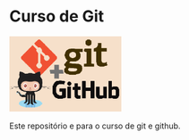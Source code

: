 # Curso de Git

<p float="left">

<img src="https://github.com/valdiviomct/CursoGit/blob/master/CursoGit.png" width="200">

</p>
Este repositório e para o curso de git e github.



